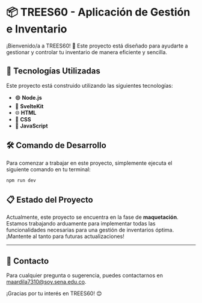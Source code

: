 # 📦 TREES60 - Aplicación de Gestión e Inventario

¡Bienvenido/a a TREES60! 🎉 Este proyecto está diseñado para ayudarte a gestionar y controlar tu inventario de manera eficiente y sencilla.

## 🚀 Tecnologías Utilizadas

Este proyecto está construido utilizando las siguientes tecnologías:

- 🟢 **Node.js**
- 🧩 **SvelteKit**
- 🌐 **HTML**
- 🎨 **CSS**
- 📜 **JavaScript**

## 🛠️ Comando de Desarrollo

Para comenzar a trabajar en este proyecto, simplemente ejecuta el siguiente comando en tu terminal:

```bash
npm run dev
```

## 📋 Estado del Proyecto

Actualmente, este proyecto se encuentra en la fase de **maquetación**. Estamos trabajando arduamente para implementar todas las funcionalidades necesarias para una gestión de inventarios óptima. ¡Mantente al tanto para futuras actualizaciones!

---

## 📧 Contacto

Para cualquier pregunta o sugerencia, puedes contactarnos en [maardila7310@soy.sena.edu.co](mailto:maardila7310@soy.sena.edu.co).

¡Gracias por tu interés en TREES60! 😊
